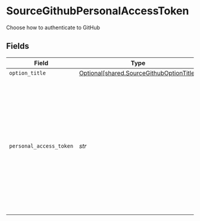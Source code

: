 # SourceGithubPersonalAccessToken

Choose how to authenticate to GitHub


## Fields

| Field                                                                                                                                                                                                                       | Type                                                                                                                                                                                                                        | Required                                                                                                                                                                                                                    | Description                                                                                                                                                                                                                 |
| --------------------------------------------------------------------------------------------------------------------------------------------------------------------------------------------------------------------------- | --------------------------------------------------------------------------------------------------------------------------------------------------------------------------------------------------------------------------- | --------------------------------------------------------------------------------------------------------------------------------------------------------------------------------------------------------------------------- | --------------------------------------------------------------------------------------------------------------------------------------------------------------------------------------------------------------------------- |
| `option_title`                                                                                                                                                                                                              | [Optional[shared.SourceGithubOptionTitle]](../../models/shared/sourcegithuboptiontitle.md)                                                                                                                                  | :heavy_minus_sign:                                                                                                                                                                                                          | N/A                                                                                                                                                                                                                         |
| `personal_access_token`                                                                                                                                                                                                     | *str*                                                                                                                                                                                                                       | :heavy_check_mark:                                                                                                                                                                                                          | Log into GitHub and then generate a <a href="https://github.com/settings/tokens">personal access token</a>. To load balance your API quota consumption across multiple API tokens, input multiple tokens separated with "," |
